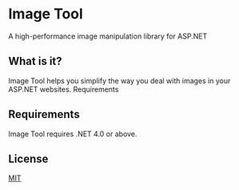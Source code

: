 # Image Tool
A high-performance image manipulation library for ASP.NET


## What is it?
Image Tool helps you simplify the way you deal with images in your ASP.NET websites. 
Requirements

## Requirements
Image Tool requires .NET 4.0 or above.



## License
[MIT](https://choosealicense.com/licenses/mit/)
